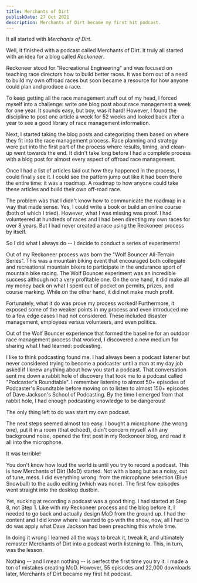 ```yaml
---
title: Merchants of Dirt
publishDate: 27 Oct 2021
description: Merchants of Dirt became my first hit podcast.
---
```


<!-- ![Sailboat being shipped overland](/assets/dents/kylebondo.com-semper-gumby-1200x750.png) -->

It all started with _Merchants of Dirt_.

Well, it finished with a podcast called Merchants of Dirt. It truly all started with an idea for a blog called _Reckoneer_.

Reckoneer stood for "Recreational Engineering" and was focused on teaching race directors how to build better races. It was born out of a need to build my own offroad races but soon became a resource for how anyone could plan and produce a race.

To keep getting all the race management stuff out of my head, I forced myself into a challenge: write one blog post about race management a week for one year. It sounds easy, but boy, was it hard! However, I found the discipline to post one article a week for 52 weeks and looked back after a year to see a good library of race management information.

Next, I started taking the blog posts and categorizing them based on where they fit into the race management process. Race planning and strategy were put into the first part of the process where results, timing, and clean-up went towards the end. It didn't take long before I had a complete process with a blog post for almost every aspect of offroad race management.

Once I had a list of articles laid out how they happened in the process, I could finally see it. I could see the pattern jump out like it had been there the entire time: it was a roadmap. A roadmap to how anyone could take these articles and build their own off-road race.

The problem was that I didn't know how to communicate the roadmap in a way that made sense. Yes, I could write a book or build an online course (both of which I tried). However, what I was missing was proof. I had volunteered at hundreds of races and I had been directing my own races for over 8 years. But I had never created a race using the Reckoneer process by itself.

So I did what I always do -- I decide to conduct a series of experiments!

Out of my Reckoneer process was born the "Wolf Bouncer All-Terrain Series". This was a mountain biking event that encouraged both collegiate and recreational mountain bikers to participate in the endurance sport of mountain bike racing. The Wolf Bouncer experiment was an incredible success although not a very profitable one. On the one hand, it did make all my money back on what I spent out of pocket on permits, prizes, and course marking. While on the other hand, it did not make much profit.

Fortunately, what it do was prove my process worked! Furthermore, it exposed some of the weaker points in my process and even introduced me to a few edge cases I had not considered. These included disaster management, employees versus volunteers, and even politics.

Out of the Wolf Bouncer experience that formed the baseline for an outdoor race management process that worked, I discovered a new medium for sharing what I had learned: podcasting.

I like to think podcasting found me. I had always been a podcast listener but never considered trying to become a podcaster until a man at my day job asked if I knew anything about how you start a podcast. That conversation sent me down a rabbit hole of discovery that took me to a podcast called "Podcaster's Roundtable". I remember listening to almost 50+ episodes of Podcaster's Roundtable before moving on to listen to almost 150+ episodes of Dave Jackson's School of Podcasting. By the time I emerged from that rabbit hole, I had enough podcasting knowledge to be dangerous!

The only thing left to do was start my own podcast.

The next steps seemed almost too easy. I bought a microphone (the wrong one), put it in a room (that echoed), didn't concern myself with any background noise, opened the first post in my Reckoneer blog, and read it all into the microphone.

It was terrible!

You don't know how loud the world is until you try to record a podcast. This is how Merchants of Dirt (MoD) started. Not with a bang but as a noisy, out of tune, mess. I did everything wrong: from the microphone selection (Blue Snowball) to the audio editing (which was none). The first few episodes went straight into the desktop dustbin.

Yet, sucking at recording a podcast was a good thing. I had started at Step 8, not Step 1. Like with my Reckoneer process and the blog before it, I needed to go back and actually design MoD from the ground up. I had the content and I did know where I wanted to go with the show, now, all I had to do was apply what Dave Jackson had been preaching this whole time.

In doing it wrong I learned all the ways to break it, tweak it, and ultimately remaster Merchants of Dirt into a podcast worth listening to. This, in turn, was the lesson.

Nothing -- and I mean nothing -- is perfect the first time you try it. I made a ton of mistakes creating MoD. However, 55 episodes and 22,000 downloads later, Merchants of Dirt became my first hit podcast.
